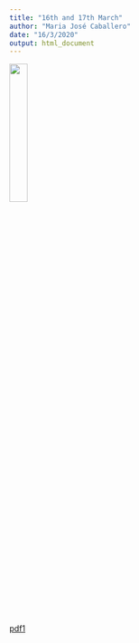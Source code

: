 ```yaml
---
title: "16th and 17th March"
author: "Maria José Caballero"
date: "16/3/2020"
output: html_document
---
```


<img src="/blogAngles/1dia2nd_files/img21.jpg" alt="" width="25%"/>

[pdf1](/blogAngles/1dia2nd_files/pdf21.pdf)
